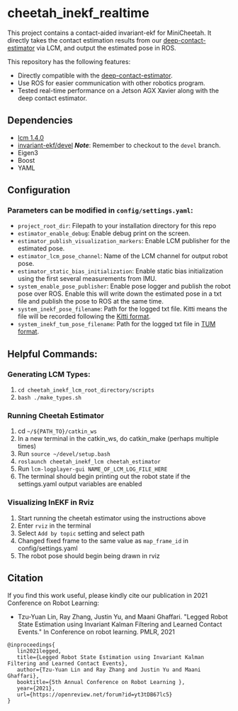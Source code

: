# cheetah_inekf_realtime
This project contains a contact-aided invariant-ekf for MiniCheetah. It directly takes the contact estimation results from our [deep-contact-estimator](https://github.com/UMich-CURLY/deep-contact-estimator) via LCM, and output the estimated pose in ROS.

This repository has the following features:
* Directly compatible with the [deep-contact-estimator](https://github.com/UMich-CURLY/deep-contact-estimator).
* Use ROS for easier communication with other robotics program.
* Tested real-time performance on a Jetson AGX Xavier along with the deep contact estimator.

## Dependencies
* [lcm 1.4.0](https://github.com/lcm-proj/lcm/releases/tag/v1.4.0)
* [invariant-ekf/devel](https://github.com/RossHartley/invariant-ekf/tree/devel) ***Note***: Remember to checkout to the `devel` branch.
* Eigen3
* Boost
* YAML

## Configuration
### Parameters can be modified in `config/settings.yaml`:
* `project_root_dir`: Filepath to your installation directory for this repo
* `estimator_enable_debug`: Enable debug print on the screen.
* `estimator_publish_visualization_markers`: Enable LCM publisher for the estimated pose.
* `estimator_lcm_pose_channel`: Name of the LCM channel for output robot pose.
* `estimator_static_bias_initialization`: Enable static bias initialization using the first several measurements from IMU.
* `system_enable_pose_publisher`: Enable pose logger and publish the robot pose over ROS. Enable this will write down the estimated pose in a txt file and publish the pose to ROS at the same time.
* `system_inekf_pose_filename`: Path for the logged txt file. Kitti means the file will be recorded following the [Kitti format](http://www.cvlibs.net/datasets/kitti/eval_odometry.php). 
*  `system_inekf_tum_pose_filename`: Path for the logged txt file in [TUM format](https://vision.in.tum.de/data/datasets/rgbd-dataset/file_formats). 

## Helpful Commands:

### Generating LCM Types:
1. `cd cheetah_inekf_lcm_root_directory/scripts`
2. `bash ./make_types.sh`
    
### Running Cheetah Estimator
1. cd `~/${PATH_TO}/catkin_ws`
2. In a new terminal in the catkin_ws, do catkin_make (perhaps multiple times)
3. Run `source ~/devel/setup.bash`
4. `roslaunch cheetah_inekf_lcm cheetah_estimator`
5. Run `lcm-logplayer-gui NAME_OF_LCM_LOG_FILE_HERE`
6. The terminal should begin printing out the robot state if the settings.yaml output variables are enabled

### Visualizing InEKF in Rviz
1. Start running the cheetah estimator using the instructions above
2. Enter `rviz` in the terminal
2. Select `Add by topic` setting and select path
3. Changed fixed frame to the same value as `map_frame_id` in config/settings.yaml
4. The robot pose should begin being drawn in rviz


## Citation
If you find this work useful, please kindly cite our publication in 2021 Conference on Robot Learning:

* Tzu-Yuan Lin, Ray Zhang, Justin Yu, and Maani Ghaffari. "Legged Robot State Estimation using Invariant Kalman Filtering and Learned Contact Events." In Conference on robot learning. PMLR, 2021
```
@inproceedings{
   lin2021legged,
   title={Legged Robot State Estimation using Invariant Kalman Filtering and Learned Contact Events},
   author={Tzu-Yuan Lin and Ray Zhang and Justin Yu and Maani Ghaffari},
   booktitle={5th Annual Conference on Robot Learning },
   year={2021},
   url={https://openreview.net/forum?id=yt3tDB67lc5}
}
```
